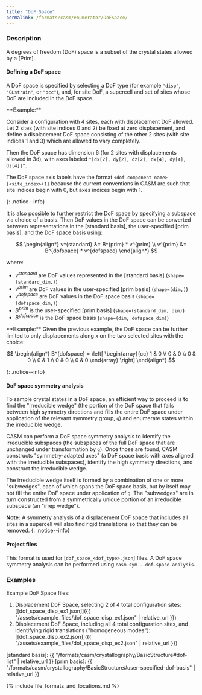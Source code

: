 ```yaml
---
title: "DoF Space"
permalink: /formats/casm/enumerator/DoFSpace/
---
```


### Description

A degrees of freedom (DoF) space is a subset of the crystal states allowed by a [Prim].


#### Defining a DoF space

A DoF space is specified by selecting a DoF type (for example `"disp"`, `"GLstrain"`, or `"occ"`), and, for site DoF, a supercell and set of sites whose DoF are included in the DoF space.

<div>
**Example:**

Consider a configuration with 4 sites, each with displacement DoF allowed. Let 2 sites (with site indices 0 and 2) be fixed at zero displacement, and define a displacement DoF space consisting of the other 2 sites (with site indices 1 and 3) which are allowed to vary completely.

Then the DoF space has dimension 6 (for 2 sites with displacements allowed in 3d), with axes labeled `"[dx[2], dy[2], dz[2], dx[4], dy[4], dz[4]]"`.

The DoF space axis labels have the format `<dof component name>[<site_index>+1]` because the current conventions in CASM are such that site indices begin with 0, but axes indices begin with 1.
</div>
{: .notice--info}

It is also possible to further restrict the DoF space by specifying a subspace via choice of a basis. Then DoF values in the DoF space can be converted between representations in the [standard basis], the user-specified [prim basis], and the DoF space basis using:

$$
\begin{align*}
v^{standard} &= B^{prim} * v^{prim} \\
v^{prim} &= B^{dofspace} * v^{dofspace}
\end{align*}
$$

where:
- $v^{standard}$ are DoF values represented in the [standard basis] (`shape=(standard_dim,)`)
- $v^{prim}$ are DoF values in the user-specified [prim basis] (`shape=(dim,)`)
- $v^{dofspace}$ are DoF values in the DoF space basis (`shape=(dofspace_dim,)`)
- $B^{prim}$ is the user-specified [prim basis] (`shape=(standard_dim, dim)`)
- $B^{dofspace}$ is the DoF space basis (`shape=(dim, dofspace_dim)`)

<div>
**Example:** Given the previous example, the DoF space can be further limited to only displacements along x on the two selected sites with the choice:

$$
\begin{align*}
B^{dofspace} = \left[ \begin{array}{cc}
      1 & 0 \\
      0 & 0 \\
      0 & 0 \\
      0 & 1 \\
      0 & 0 \\
      0 & 0
    \end{array} \right]
\end{align*}
$$
</div>
{: .notice--info}


#### DoF space symmetry analysis

To sample crystal states in a DoF space, an efficient way to proceed is to find the "irreducible wedge" (the portion of the DoF space that falls between high symmetry directions and fills the entire DoF space under application of the relevant symmetry group, `g`) and enumerate states within the irreducible wedge.

CASM can perform a DoF space symmetry analysis to identify the irreducible subspaces (the subspaces of the full DoF space that are unchanged under transformation by `g`). Once those are found, CASM constructs "symmetry-adapted axes" (a DoF space basis with axes aligned with the irreducible subspaces), identify the high symmetry directions, and construct the irreducible wedge.

The irreducible wedge itself is formed by a combination of one or more "subwedges", each of which spans the DoF space basis, but by itself may not fill the entire DoF space under application of `g`. The "subwedges" are in turn constructed from a symmetrically unique portion of an irreducible subspace (an "irrep wedge").

**Note:** A symmetry analysis of a displacement DoF space that includes all sites in a supercell will also find rigid translations so that they can be removed.
{: .notice--info}

#### Project files

This format is used for [`dof_space_<dof_type>.json`] files. A DoF space symmetry analysis can be performed using `casm sym --dof-space-analysis`.


### Examples

Example DoF Space files:
1. Displacement DoF Space, selecting 2 of 4 total configuration sites: [[dof_space_disp_ex1.json]]({{ "/assets/example_files/dof_space_disp_ex1.json" | relative_url }})
2. Displacement DoF Space, including all 4 total configuration sites, and identifying rigid translations ("homogeneous modes"): [[dof_space_disp_ex2.json]]({{ "/assets/example_files/dof_space_disp_ex2.json" | relative_url }})

[standard basis]:  {{ "/formats/casm/crystallography/BasicStructure#dof-list" |  relative_url }}
[prim basis]:  {{ "/formats/casm/crystallography/BasicStructure#user-specified-dof-basis" |  relative_url }}

{% include file_formats_and_locations.md %}
